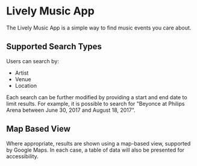 # Lively Music App
The Lively Music App is a simple way to find music events you care about.

## Supported Search Types
Users can search by:
- Artist
- Venue
- Location

Each search can be further modified by providing a start and end date to limit results. For example, it is possible to search for "Beyonce at Philips Arena between June 30, 2017 and August 18, 2017".

## Map Based View
Where appropriate, results are shown using a map-based view, supported by Google Maps. In each case, a table of data will also be presented for accessibility.
